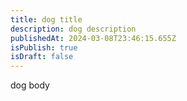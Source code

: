 ```yaml
---
title: dog title
description: dog description
publishedAt: 2024-03-08T23:46:15.655Z
isPublish: true
isDraft: false
---
```

d﻿og body